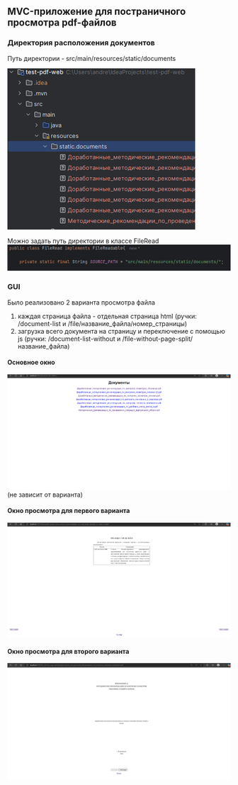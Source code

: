 ## MVC-приложение для постраничного просмотра pdf-файлов
### Директория расположения документов
Путь директории - src/main/resources/static/documents

![img.png](src/main/resources/static/img-for-readme/img.png)

Можно задать путь директории в классе FileRead
![img.png](src/main/resources/static/img-for-readme/img1.png)

### GUI
Было реализовано 2 варианта просмотра файла
1) каждая страница файла - отдельная страница html (ручки: /document-list и /file/название_файла/номер_страницы)
2) загрузка всего документа на страницу и переключение с помощью js (ручки: /document-list-without и /file-without-page-split/название_файла)
#### Основное окно
![img.png](src/main/resources/static/img-for-readme/img2.png)
(не зависит от варианта)
#### Окно просмотра для первого варианта
![img.png](src/main/resources/static/img-for-readme/img3.png)

#### Окно просмотра для второго варианта
![img.png](src/main/resources/static/img-for-readme/img4.png)